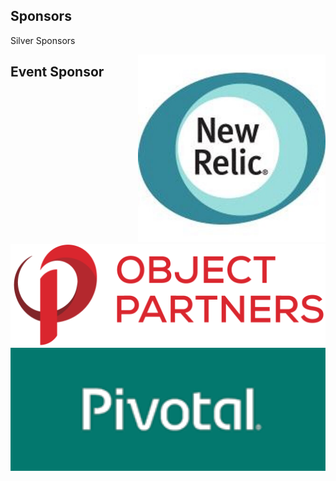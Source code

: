 ## Sponsors

Silver Sponsors
<div>
    <div>
      <div style="float:right;"><img width="300px" src="images/newrelic.jpeg"></div><div style="float: left"><img width="600px" src="images/2015-OPI-Logo-Stacked.png" style="background:white;"></div>
    </div>
</div>


## Event Sponsor

<img src="images/logo-pivotal-220.png" style="background-color: white; width: 1000px;"/>
